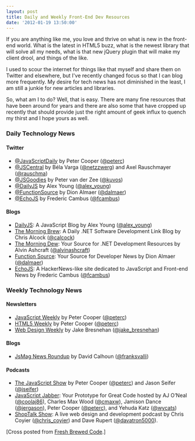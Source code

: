 ```yaml
---
layout: post
title: Daily and Weekly Front-End Dev Resources
date: '2012-01-19 13:50:00'
---
```


If you are anything like me, you love and thrive on what is new in the front-end world. What is the latest in HTML5 buzz, what is the newest library that will solve all my needs, what is that new jQuery plugin that will make my client drool, and things of the like.

I used to scour the internet for things like that myself and share them on Twitter and elsewhere, but I've recently changed focus so that I can blog more frequently. My desire for tech news has not diminished in the least, I am still a junkie for new articles and libraries.

So, what am I to do? Well, that is easy. There are many fine resources that have been around for years and there are also some that have cropped up recently that should provide just the right amount of geek influx to quench my thirst and I hope yours as well.

<h3>
Daily Technology News</h3>

<h4>
Twitter</h4>
<ul>
<li><a href="https://twitter.com/#!/JavaScriptDaily">@JavaScriptDaily</a> by Peter Cooper (<a href="http://twitter.com/peterc">@peterc</a>)</li>
<li><a href="https://twitter.com/#!/jscentral">@JSCentral</a> by Béla Varga (<a href="http://twitter.com/netzzwerg">@netzzwerg</a>) and Axel Rauschmayer (<a href="http://twitter.com/rauschma">@rauschma</a>)</li>
<li><a href="https://twitter.com/#!/jsgoodies">@JSGoodies</a> by Peter van der Zee (<a href="http://twitter.com/kuvos">@kuvos</a>)</li>
<li><a href="https://twitter.com/#!/dailyjs">@DailyJS</a> by Alex Young (<a href="http://twitter.com/alex_young">@alex_young</a>)</li>
<li><a href="http://twitter.com/functionsource">@FunctionSource</a> by Dion Almaer (<a href="http://twitter.com/dalmaer">@dalmaer</a>)</li>
<li><a href="http://twitter.com/echojs">@EchoJS</a> by Frederic Cambus (<a href="http://twitter.com/fcambus">@fcambus</a>)</li>
</ul>

<h4>
Blogs</h4>
<ul>
<li><a href="http://dailyjs.com/">DailyJS</a>: A JavaScript Blog by Alex Young (<a href="http://twitter.com/alex_young">@alex_young</a>)</li>
<li><a href="http://blog.cwa.me.uk/">The Morning Brew</a>: A Daily .NET Software Development Link Blog by Chris Alcock (<a href="http://twitter.com/calcock">@calcock</a>)</li>
<li><a href="http://www.alvinashcraft.com/">The Morning Dew</a>: Your Source for .NET Development Resources by Alvin Ashcraft (<a href="http://twitter.com/alvinashcraft">@alvinashcraft</a>)</li>
<li><a href="http://functionsource.com/">Function Source</a>: Your Source for Developer News by Dion Almaer (<a href="http://twitter.com/dalmaer">@dalmaer</a>)</li>
<li><a href="http://www.echojs.com/">EchoJS</a>: A HackerNews-like site dedicated to JavaScript and Front-end News by Frederic Cambus (<a href="http://twitter.com/fcambus">@fcambus</a>)</li>
</ul>

<h3>
Weekly Technology News</h3>

<h4>
Newsletters</h4>
<ul>
<li><a href="http://javascriptweekly.com/">JavaScript Weekly</a> by Peter Cooper (<a href="http://twitter.com/peterc">@peterc</a>)</li>
<li><a href="http://html5weekly.com/">HTML5 Weekly</a> by Peter Cooper (<a href="http://twitter.com/peterc">@peterc</a>)</li>
<li><a href="http://web-design-weekly.com/">Web Design Weekly</a> by Jake Bresnehan (<a href="http://twitter.com/jake_bresnehan">@jake_bresnehan</a>)</li>
</ul>

<h4>
Blogs</h4>
<ul>
<li><a href="http://www.jsmag.com/blog/category/news/">JsMag News Roundup</a> by David Calhoun (<a href="http://twitter.com/franksvalli">@franksvalli</a>)</li>
</ul>

<h4>
Podcasts</h4>
<ul>
<li><a href="http://javascriptshow.com/">The JavaScript Show</a> by Peter Cooper (<a href="http://twitter.com/peterc">@peterc</a>) and Jason Seifer (<a href="http://twitter.com/jseifer">@jseifer</a>)</li>
<li><a href="http://javascriptjabber.com/">JavaScript Jabber</a>: Your Prototype for Great Code hosted by AJ O’Neal (<a href="http://twitter.com/coolaj86">@coolaj86</a>), Charles Max Wood (<a href="http://twitter.com/cmaxw">@cmaxw</a>), Jamison Dance (<a href="http://twitter.com/jergason">@jergason</a>), Peter Cooper (<a href="http://twitter.com/peterc">@peterc</a>), and Yehuda Katz (<a href="http://twitter.com/wycats">@wycats</a>)</li>
<li><a href="http://shoptalkshow.com/">ShopTalk Show</a>: A live web design and development podcast by Chris Coyier (<a href="chris_coyier">@chris_coyier</a>) and Dave Rupert (<a href="http://twitter.com/davatron5000">@davatron5000</a>).</li>
</ul>

[Cross posted from <a href="http://freshbrewedcode.com/elijahmanor/2012/01/19/daily-and-weekly-front-end-dev-resources/">Fresh Brewed Code</a>.]